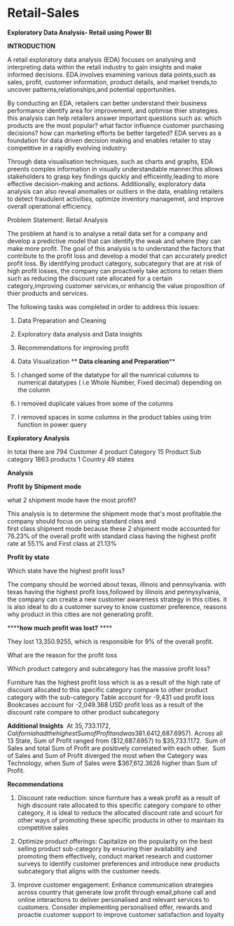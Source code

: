 # Retail-Sales
**Exploratory Data Analysis- Retail using Power BI**

**INTRODUCTION**

A retail exploratory data analysis (EDA) focuses on analysing and interpreting data within the retail industry to gain insights and make informed decisions. EDA involves examining various data points,such as sales, profit, customer information, product details, and market trends,to uncover patterns,relationships,and potential opportunities.

By conducting an EDA, retailers can better understand their business performance identify area for improvement, and optimise thier strategies. this analysis can help retailers answer important questions such as: which products are the most popular? what factor influence customer purchasing decisions? how can marketing efforts be better targeted? EDA serves as a foundation for data driven decision making and enables retailer to stay competitive in a rapidly evolving industry.

Through data visualisation techniques, such as charts and graphs, EDA preents complex information in visually understandable manner.this allows stakeholders to grasp key findings quickly and efficeintly,leading to more effective decision-making and actions. Additionally, exploratory data analysis can also reveal anomalies or outliers in the data, enabling retailers to detect fraudulent activities, optimize inventory managemet, and improve overall operational efficiency.



Problem Statement: Retail Analysis

The problem at hand is to analyse a retail data set for a company and develop a predictive model that can identify the weak and where they can make more profit.
The goal of this analysis is to understand the factors that contribute to the profit loss  and develop a model that can accurately predict profit loss. By identifying product category, subcategory that are at risk of high profit losses, the company can proactively take actions to retain them such as reducing the discount rate allocated for a certain category,improving customer services,or enhancig the value proposition of thier products and services.

The following tasks was completed in order to address this issues:

1. Data Preparation and Cleaning
2. Exploratory data analysis  and Data insights
3. Recommendations for improving profit
4. Data Visualization
**
**Data cleaning and Preparation****

1. I changed some of the datatype for all the numrical columns to numerical datatypes ( i.e Whole Number, Fixed decimal) depending on the column
2. I removed duplicate values from some of the columns
3. I removed spaces in some columns in the product tables using trim function in power query

**Exploratory Analysis**

In total there are 794 Customer
4 product Category
15 Product Sub category
1863 products
1 Country
49 states

**Analysis**

**Profit by Shipment mode**

what 2 shipment mode have the most profit?

This analysis is to determine the shipment mode that's most
profitable.the company should focus on using standard class and  
first class shipment mode because these 2 shipment mode accounted 
for 76.23% of the overall profit with standard class having the highest
profit rate at 55.1% and First class at 21.13%

**Profit by state**

Which state have the highest profit loss?

The company should be worried about texas, illinois and pennsylvania.
with texas having the highest profit loss,followed by illinois and pennysylvania, the company can 
create a new customer awareness strategy in this cities. it is also ideal to do a customer survey to know customer preference, reasons why 
 product in this cities are not generating profit.
 

******how much profit was lost?** ****

They lost 13,350.9255, which is responsible for 9% of the overall profit. 

What are the reason for the profit loss

Which product category and subcategory has the massive profit loss?

Furniture has the highest profit loss which is as a result of the high rate of 
discount allocated to this specific category compare to other product category with the sub-category Table account for -9,431 usd profit loss
Bookcases account for -2,049.368 USD profit loss  as a result of the discount 
rate compare to other product subcategory


**Additional Insights**
﻿﻿
﻿﻿At $35,733.1172, California had the highest Sum of Profit and was 381.64% higher than Texas, which had the lowest Sum of Profit at ($12,687.6957).﻿﻿
﻿﻿
﻿﻿Across all 13 State, Sum of Profit ranged from ($12,687.6957) to $35,733.1172.﻿﻿
﻿﻿
﻿﻿Sum of Sales and total Sum of Profit are positively correlated with each other.﻿﻿
﻿﻿
﻿﻿Sum of Sales and Sum of Profit diverged the most when the Category was Technology, when Sum of Sales were $367,612.3626 higher than Sum of Profit.﻿﻿


**Recommendations**

1. Discount rate reduction: since furnture has a weak profit as a result of high discount
rate allocated to this specific category compare to other category, it is ideal
to reduce the allocated discount rate and scourt for other ways of promoting these specific products
in other to maintain its competitive sales


2. Optimize product offerings: Capitalize on the popularity on the best selling product
sub-category by ensuring thier availability and promoting them effectively, conduct market research and customer
surveys to identify customer preferences and introduce new products subcategory that aligns
with the customer needs.

3. Improve customer engagement: Enhance communication strategies across country that generate low profit through 
email,phone call and online interactions to deliver personalised and relevant services to customers.
Consider implementing personalised offer, rewards and proactie customer support to improve customer satisfaction and loyalty



﻿

